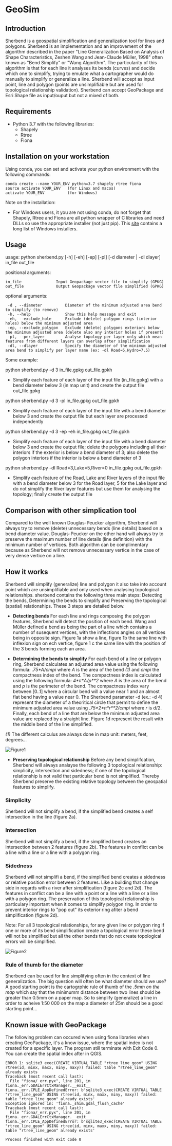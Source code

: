 # GeoSim

## Introduction

Sherbend is a geospatial simplification and generalization tool for lines and polygons.  Sherbend is an implementation and an improvement of the algorithm described in the paper "Line Generalization Based on Analysis of Shape Characteristics, Zeshen Wang and Jean-Claude Müller, 1998" often known as "Bend Simplify" or "Wang Algorithm".  The particularity of this algorithm is that for each line it analyses its bends (curves) and decide which one to simplify, trying to emulate what a cartographer would do manually to simplify or generalize a line.  Sherbend will accept as input point, line and polygon (points are unsimplifiable but are used for topological relationship validation). Sherbend can accept GeoPackage and Esri Shape file as input/ouput but not a mixed of both.

## Requirements  
- Python 3.7 with the following libraries:
    - Shapely
    - Rtree
    - Fiona

## Installation on your workstation
Using conda, you can set and activate your python environment with the following commands:   
```
conda create --name YOUR_ENV python=3.7 shapely rtree fiona
source activate YOUR_ENV   (for Linux and macos)
activate YOUR_ENV          (for Windows)
```
Note on the installation:
  - For Windows users, it you are not using conda, do not forget that Shapely, Rtree and Fiona are all python wrapper of C libraries and need DLLs so use the appropriate installer (not just pip). This [site](https://www.lfd.uci.edu/~gohlke/pythonlibs/) contains a long list of Windows installers.

## Usage

usage: python sherbend.py \[-h] \[-eh] \[-ep] \[-pl] \[-d diameter | -dl dlayer] in_file out_file

positional arguments:
    
    in_file               Input Geopackage vector file to simplify (GPKG)
    out_file              Output Geopackage vector file simplified (GPKG)

optional arguments:

     -d , --diameter          Diameter of the minimum adjusted area bend to simplify (to remove)     
     -h, --help               Show this help message and exit
     -eh, --exclude_hole      Exclude (delete) polygon rings (interior holes) below the minimum adjusted area
     -ep, --exclude_polygon   Exclude (delete) polygons exteriors below the minimum adjusted area (delete also any interior holes if present)
     -pl, --per_layer         Analyse topology per layer only which mean features from different layers can overlap after simplification
     -dl, --dlayer            Specify the diameter of the minimum adjusted area bend to simplify per layer name (ex: -dl Road=5,Hydro=7.5)
     
Some example:

python sherbend.py -d 3 in_file.gpkg out\_file.gpkh
   
   - Simplify each feature of each layer of the input file (in_file.gpkg) with a bend diameter below 3 (in map unit) and create the output file out_file.gpkg
   
python sherbend.py -d 3 -pl in\_file.gpkg out_file.gpkh
   
   - Simplify each feature of each layer of the input file with a bend diameter below 3 and create the output file but each layer are processed independently
   
python sherbend.py -d 3 -ep -eh in_file.gpkg out_file.gpkh

   - Simplify each feature of each layer of the input file with a bend diameter below 3 and create the output file; delete the polygons including all their interiors if the exterior is below a bend diameter of 3; also delete the polygon interiors if the interior is below a bend diameter of 3
   
python sherbend.py -dl Road=3,Lake=5,River=0 in_file.gpkg out_file.gpkh

   - Simplify each feature of the Road, Lake and River layers of the input file with a bend diameter below 3 for the Road layer, 5 for the Lake layer  and do not simplify the River layer features but use them for analysing the topology; finally create the output file

## Comparison with other simplication tool

Compared to the well known Douglas-Peucker algorithm, Sherbend will always try to remove (delete) unnecessary bends (line details) based on a bend diameter value.  Douglas-Peucker on the other hand will always try to preserve the maximum number of line details (line definition) with the minimum number of vertices.  Both algorithm can be complimentary because as Sherbend will not remove unnecessary vertice in the case of very dense vertice on a line.

## How it works

Sherbend will simplify (generalize) line and polygon it also take into account point which are unsimplifiable and only used when analysing topological relationships. sherbend contains the following three main steps: Detecting the bends, Determining the bends to simplify and Preserving the topological (spatial) relationships.  These 3 steps are detailed below.

* __Detecting bends__
For each line and rings composing the polygon features, Sherbend will detect the position of each bend.  Wang and Müller defined a bend as being the part of a line which contains a number of susequent vertices, with the inflections angles on all vertices being in opposite sign.
Figure 1a show a line, figure 1b the same line with inflexion sign on ech vertice, figure 1 c the same line with the position of the 3 bends forming each an area.

* __Determining the bends to simplify__
For each bend of a line or polygon ring, Sherbend calculates an adjusted area value using the following formula: *\.75\*A/cmpi* where *A* is the area of the bend *(1)* and *cmpi* the compactness index of the bend.  The compactness index is calculated using the following formula: *4\*π\*A/p\*\*2* where *A* is the area of the bend and *p* is the perimeter of the bend. The compactness index vary between \[0..1] where a circular bend will a value near 1 and an almost flat bend having a value near 0.  The Sherbend parameter -d (ex.: -d 4) represent the diameter of a theoritical circle that permit to define the minimum adjusted area value using *\.75\*2\*π\*r\*\*2/cmpi* where *r* is d/2.  Finally, each bend of a line that are below the minimum adjusted area value are replaced by a straight line.  Figure 1d represent the result with the middle bend of the line simplified.

*(1)* The different calculus are always done in map unit: meters, feet, degrees...

![Figure1](/image/figure1.png)

* __Preserving topological relationship__
Before any bend simplifcation, Sherbend will always analayse the following 3 topological relationship: simplicity, intersection and sidedness; if one of the topological relationship is not valid that particular bend is not simplified.  Thereby Sherbend preserve the existing relative topology between the geospatial features to simplify.  

### Simplicity
Sherbend will not simplify a bend, if the simplified bend creates a self intersection in the line (figure 2a).  

### Intersection
Sherbend will not simplify a bend, if the simplified bend creates an intersection between 2 features (figure 2b).  The features in conflict can be a line with a line or a line with a polygon ring.

### Sidedness
Sherbend will not simplifi a bend, if the simplified bend creates a sidedness or relative position error between 2 features. Like a building that change side in regards with a river after simplification (figure 2c and 2d).  The features in conflict can be a line with a point or a line with a line or a line with a polygon ring.  The preservation of this topological relationship is particulary important when it comes to simplify polygon ring.  In order to prevent interior rings to "pop out" its exterior ring afiter a bend simplification (figure 2d).

Note: For all 3 topological relationships, for any given line or polygon ring if one or more of its bend simplification create a topological error these bend will not be simplified but all the other bends that do not create topological errors will be simplified.

![Figure2](/image/figure2.png)

### Rule of thumb for the diameter
Sherbend can be used for line simplifying often in the context of line generalization. The big question will often be what diameter should we use?  A good starting point is the cartogrphic rule of thumb of the *.5mm on the map* which say that the minimumm distance between two lines should be greater than 0.5mm on a paper map. So to simplify (generalize) a line in order to acheive 1:50 000 on the map a diameter of 25m should be a good starting point... 

## Known issue with GeoPackage

The following problem can occured when using fiona libraries when creating GeoPackage, it's a know issue, where the spatial index is not created for a specific layer.  The program still terminate with Exit Code 0.  You can create the spatial index after in QGIS.

```
ERROR 1: sqlite3_exec(CREATE VIRTUAL TABLE "rtree_line_geom" USING rtree(id, minx, maxx, miny, maxy)) failed: table "rtree_line_geom" already exists
Traceback (most recent call last):
  File "fiona/_err.pyx", line 201, in fiona._err.GDALErrCtxManager.__exit__
fiona._err.CPLE_AppDefinedError: b'sqlite3_exec(CREATE VIRTUAL TABLE "rtree_line_geom" USING rtree(id, minx, maxx, miny, maxy)) failed: table "rtree_line_geom" already exists'
Exception ignored in: 'fiona._shim.gdal_flush_cache'
Traceback (most recent call last):
  File "fiona/_err.pyx", line 201, in fiona._err.GDALErrCtxManager.__exit__
fiona._err.CPLE_AppDefinedError: b'sqlite3_exec(CREATE VIRTUAL TABLE "rtree_line_geom" USING rtree(id, minx, maxx, miny, maxy)) failed: table "rtree_line_geom" already exists'

Process finished with exit code 0
```
